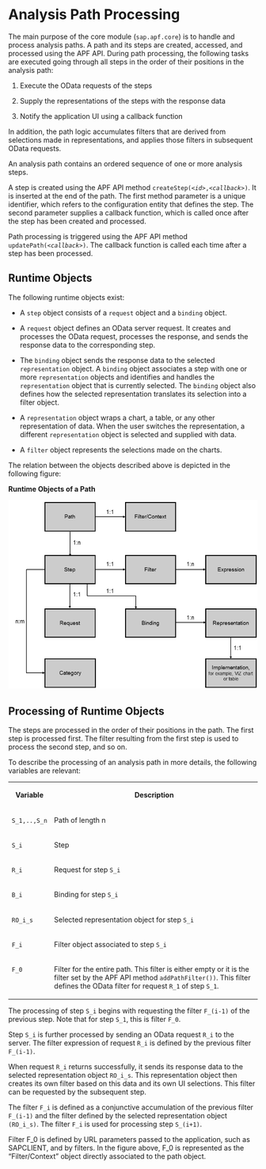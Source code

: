 <!-- loiof7da7d53b5c19456e10000000a423f68 -->

# Analysis Path Processing

The main purpose of the core module \(`sap.apf.core`\) is to handle and process analysis paths. A path and its steps are created, accessed, and processed using the APF API. During path processing, the following tasks are executed going through all steps in the order of their positions in the analysis path:

1.  Execute the OData requests of the steps

2.  Supply the representations of the steps with the response data

3.  Notify the application UI using a callback function


In addition, the path logic accumulates filters that are derived from selections made in representations, and applies those filters in subsequent OData requests.

An analysis path contains an ordered sequence of one or more analysis steps.

A step is created using the APF API method <code>createStep(<i class="varname">&lt;id&gt;</i>,<i class="varname">&lt;callback&gt;</i>)</code>. It is inserted at the end of the path. The first method parameter is a unique identifier, which refers to the configuration entity that defines the step. The second parameter supplies a callback function, which is called once after the step has been created and processed.

Path processing is triggered using the APF API method <code>updatePath(<i class="varname">&lt;callback&gt;</i>)</code>. The callback function is called each time after a step has been processed.



## Runtime Objects

The following runtime objects exist:

-   A `step` object consists of a `request` object and a `binding` object.

-   A `request` object defines an OData server request. It creates and processes the OData request, processes the response, and sends the response data to the corresponding step.

-   The `binding` object sends the response data to the selected `representation` object. A `binding` object associates a step with one or more `representation` objects and identifies and handles the `representation` object that is currently selected. The `binding` object also defines how the selected representation translates its selection into a filter object.

-   A `representation` object wraps a chart, a table, or any other representation of data. When the user switches the representation, a different `representation` object is selected and supplied with data.

-   A `filter` object represents the selections made on the charts.


The relation between the objects described above is depicted in the following figure:

   
  
**Runtime Objects of a Path**

 ![](images/Runtime_Objects_of_a_Path_c2f67ec.png "Runtime Objects of a Path") 



## Processing of Runtime Objects

The steps are processed in the order of their positions in the path. The first step is processed first. The filter resulting from the first step is used to process the second step, and so on.

To describe the processing of an analysis path in more details, the following variables are relevant:


<table>
<tr>
<th valign="top">

Variable



</th>
<th valign="top">

Description



</th>
</tr>
<tr>
<td valign="top">

`S_1,..,S_n` 



</td>
<td valign="top">

Path of length n



</td>
</tr>
<tr>
<td valign="top">

`S_i` 



</td>
<td valign="top">

Step



</td>
</tr>
<tr>
<td valign="top">

`R_i` 



</td>
<td valign="top">

Request for step `S_i` 



</td>
</tr>
<tr>
<td valign="top">

`B_i` 



</td>
<td valign="top">

Binding for step `S_i` 



</td>
</tr>
<tr>
<td valign="top">

`RO_i_s` 



</td>
<td valign="top">

Selected representation object for step `S_i` 



</td>
</tr>
<tr>
<td valign="top">

`F_i` 



</td>
<td valign="top">

Filter object associated to step `S_i` 



</td>
</tr>
<tr>
<td valign="top">

`F_0` 



</td>
<td valign="top">

Filter for the entire path. This filter is either empty or it is the filter set by the APF API method `addPathFilter())`. This filter defines the OData filter for request `R_1` of step `S_1`.



</td>
</tr>
</table>

The processing of step `S_i` begins with requesting the filter `F_(i-1)` of the previous step. Note that for step `S_1`, this is filter `F_0`.

Step `S_i` is further processed by sending an OData request `R_i` to the server. The filter expression of request `R_i` is defined by the previous filter `F_(i-1)`.

When request `R_i` returns successfully, it sends its response data to the selected representation object `RO_i_s`. This representation object then creates its own filter based on this data and its own UI selections. This filter can be requested by the subsequent step.

The filter `F_i` is defined as a conjunctive accumulation of the previous filter `F_(i-1)` and the filter defined by the selected representation object `(RO_i_s)`. The filter `F_i` is used for processing step `S_(i+1)`.

Filter F\_0 is defined by URL parameters passed to the application, such as SAPCLIENT, and by filters. In the figure above, F\_0 is represented as the “Filter/Context” object directly associated to the path object.

